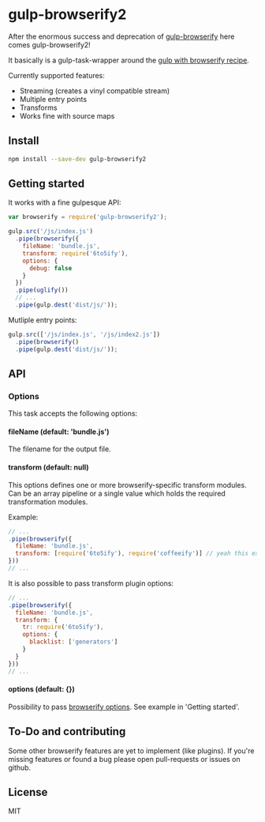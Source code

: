 # gulp-browserify2

After the enormous success and deprecation of [gulp-browserify](https://github.com/deepak1556/gulp-browserify) here comes gulp-browserify2!

It basically is a gulp-task-wrapper around the [gulp with browserify recipe](https://github.com/gulpjs/gulp/blob/master/docs/recipes/browserify-uglify-sourcemap.md).

Currently supported features:

* Streaming (creates a vinyl compatible stream)
* Multiple entry points
* Transforms
* Works fine with source maps

## Install

```bash
npm install --save-dev gulp-browserify2
```


## Getting started

It works with a fine gulpesque API:

```javascript
var browserify = require('gulp-browserify2');

gulp.src('/js/index.js')
  .pipe(browserify({
    fileName: 'bundle.js',
    transform: require('6to5ify'),
    options: {
      debug: false
    }
  })
  .pipe(uglify())
  // ...
  .pipe(gulp.dest('dist/js/'));

```

Mutliple entry points:

```javascript
gulp.src(['/js/index.js', '/js/index2.js'])
  .pipe(browserify()
  .pipe(gulp.dest('dist/js/'));

```

## API

### Options

This task accepts the following options:

#### fileName (default: 'bundle.js')
The filename for the output file.


#### transform (default: null)
This options defines one or more browserify-specific transform modules. Can be an array pipeline or a single value which holds the required transformation modules.

Example:

```javascript
// ...
.pipe(browserify({
  fileName: 'bundle.js',
  transform: [require('6to5ify'), require('coffeeify')] // yeah this example is kind of silly
}))
// ...
```

It is also possible to pass transform plugin options:

```javascript
// ...
.pipe(browserify({
  fileName: 'bundle.js',
  transform: {
    tr: require('6to5ify'),
    options: {
      blacklist: ['generators']
    }
  }
}))
// ...
```

#### options (default: {})
Possibility to pass [browserify options](https://github.com/substack/node-browserify#var-b--browserifyfiles-or-opts). See example in 'Getting started'.


## To-Do and contributing

Some other browserify features are yet to implement (like plugins). If you're missing features or found a bug please open pull-requests or issues on github.

## License

MIT
